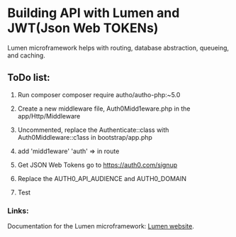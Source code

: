 # Building API with Lumen and JWT(Json Web TOKENs)

Lumen microframework helps with routing, database abstraction, queueing, and caching.


## ToDo list:

1. Run composer
composer require autho/autho-php:~5.0

2. Create a new middleware file, Auth0Midd1eware.php in the app/Http/Middleware

3. Uncommented, replace the Authenticate::class with Auth0Middleware::c1ass in bootstrap/app.php

4. add 'midd1eware' 'auth' => in route

5. Get JSON Web Tokens go to https://auth0.com/signup

6. Replace the AUTH0_API_AUDIENCE and AUTH0_DOMAIN

7. Test





### Links:

Documentation for the Lumen microframework: [Lumen website](https://lumen.laravel.com/docs).

